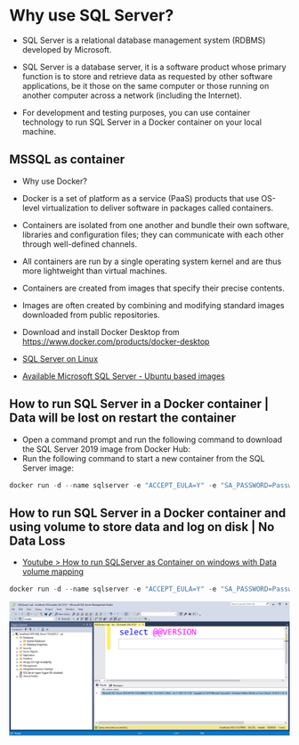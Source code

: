 # Why use SQL Server?

- SQL Server is a relational database management system (RDBMS) developed by Microsoft.
- SQL Server is a database server, it is a software product whose primary function is to store and retrieve data as requested by other software applications, be it those on the same computer or those running on another computer across a network (including the Internet).

- For development and testing purposes, you can use container technology to run SQL Server in a Docker container on your local machine. 



## MSSQL as container 

- Why use Docker? 
- Docker is a set of platform as a service (PaaS) products that use OS-level virtualization to deliver software in packages called containers.
- Containers are isolated from one another and bundle their own software, libraries and configuration files; they can communicate with each other through well-defined channels.
- All containers are run by a single operating system kernel and are thus more lightweight than virtual machines.
- Containers are created from images that specify their precise contents.
- Images are often created by combining and modifying standard images downloaded from public repositories.

- Download and install Docker Desktop from https://www.docker.com/products/docker-desktop

- [SQL Server on Linux](https://learn.microsoft.com/en-us/sql/linux/sql-server-linux-overview?view=sql-server-ver16)
- [Available Microsoft SQL Server - Ubuntu based images](https://mcr.microsoft.com/en-us/product/mssql/server/about)


## How to run SQL Server in a Docker container | Data will be lost on restart the container
- Open a command prompt and run the following command to download the SQL Server 2019 image from Docker Hub:
- Run the following command to start a new container from the SQL Server image:

```powershell
docker run -d --name sqlserver -e "ACCEPT_EULA=Y" -e "SA_PASSWORD=Password123" -p 1433:1433 mcr.microsoft.com/mssql/server:2019-latest
```

## How to run SQL Server in a Docker container and using volume to store data and log on disk | No Data Loss 
- [Youtube > How to run SQLServer as Container on windows with Data volume mapping](https://www.youtube.com/watch?v=fFpDf5si_Hw)

```powershell
docker run -d --name sqlserver -e "ACCEPT_EULA=Y" -e "SA_PASSWORD=Password123" -p 1433:1433 -v 'c:/dockervolumes/sqlserver/data':/var/opt/mssql/data -v 'c:/dockervolumes/sqlserver/log':/var/opt/mssql/log -v 'c:/dockervolumes/sqlserver/secrets':/var/opt/mssql/secrets mcr.microsoft.com/mssql/server:2019-latest
```



![](mssql-as-container.jpg)

